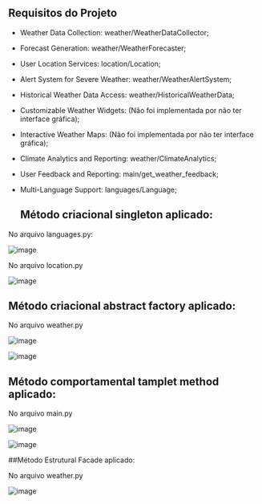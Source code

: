 

## Requisitos do Projeto
- Weather Data Collection: weather/WeatherDataCollector;
- Forecast Generation: weather/WeatherForecaster;
- User Location Services: location/Location;
- Alert System for Severe Weather: weather/WeatherAlertSystem;
- Historical Weather Data Access: weather/HistoricalWeatherData;
- Customizable Weather Widgets: (Não foi implementada por não ter interface gráfica);
- Interactive Weather Maps: (Não foi implementada por não ter interface gráfica);
- Climate Analytics and Reporting: weather/ClimateAnalytics;
- User Feedback and Reporting: main/get_weather_feedback;
- Multi-Language Support: languages/Language;

  ## Método criacional singleton aplicado:
No arquivo languages.py:

![image](https://github.com/user-attachments/assets/73eab947-1f6c-493d-bc4e-cd82b5a00c80)


No arquivo location.py

![image](https://github.com/user-attachments/assets/66096b2e-f668-476a-9bd2-2bef52df60e0)

  ## Método criacional abstract factory aplicado: 
No arquivo weather.py

![image](https://github.com/user-attachments/assets/fc89c128-dd54-4fc2-b67e-086283055a74)


![image](https://github.com/user-attachments/assets/7a9119b5-6261-4ede-a9cf-70bccfe4f4f3)

## Método comportamental tamplet method aplicado:

No arquivo main.py

![image](https://github.com/user-attachments/assets/11bdf580-fe57-4012-980d-69cad2a2ab78)

![image](https://github.com/user-attachments/assets/6d3f8d68-69b6-4e43-a9c3-fae7d892587e)


##Método Estrutural Facade aplicado:

No arquivo weather.py

![image](https://github.com/user-attachments/assets/f64c2ba0-9cba-407f-99a3-68b3793a09d7)


